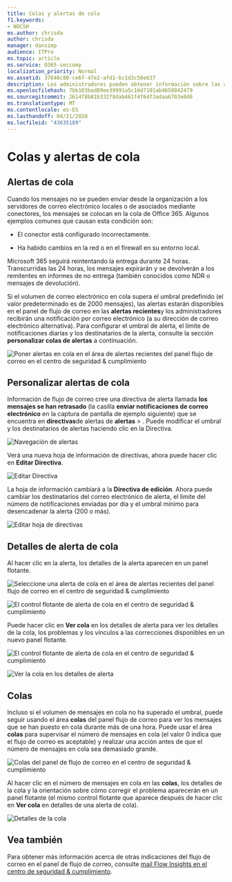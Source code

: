```yaml
---
title: Colas y alertas de cola
f1.keywords:
- NOCSH
ms.author: chrisda
author: chrisda
manager: dansimp
audience: ITPro
ms.topic: article
ms.service: O365-seccomp
localization_priority: Normal
ms.assetid: 37640c80-ce6f-47e2-afd1-bc1d3c50e637
description: Los administradores pueden obtener información sobre las alertas de cola y las colas del panel del flujo de correo en el centro de seguridad & cumplimiento.
ms.openlocfilehash: 7bb103bad89ee39991a5c16d7101ab4658842479
ms.sourcegitcommit: 2614f8b81b332f8dab461f4f64f3adaa6703e0d6
ms.translationtype: MT
ms.contentlocale: es-ES
ms.lasthandoff: 04/21/2020
ms.locfileid: "43635189"
---
```

# <a name="queue-alerts-and-queues"></a>Colas y alertas de cola

## <a name="queue-alerts"></a>Alertas de cola

Cuando los mensajes no se pueden enviar desde la organización a los servidores de correo electrónico locales o de asociados mediante conectores, los mensajes se colocan en la cola de Office 365. Algunos ejemplos comunes que causan esta condición son:

- El conector está configurado incorrectamente.

- Ha habido cambios en la red o en el firewall en su entorno local.

Microsoft 365 seguirá reintentando la entrega durante 24 horas. Transcurridas las 24 horas, los mensajes expirarán y se devolverán a los remitentes en informes de no entrega (también conocidos como NDR o mensajes de devolución).

Si el volumen de correo electrónico en cola supera el umbral predefinido (el valor predeterminado es de 2000 mensajes), las alertas estarán disponibles en el panel de flujo de correo en las **alertas recientes**y los administradores recibirán una notificación por correo electrónico (a su dirección de correo electrónico alternativa). Para configurar el umbral de alerta, el límite de notificaciones diarias y los destinatarios de la alerta, consulte la sección **personalizar colas de alertas** a continuación.

![Poner alertas en cola en el área de alertas recientes del panel flujo de correo en el centro de seguridad & cumplimiento](../../media/5fc4a51c-6118-4270-960b-c6b176ef94ae.png)

## <a name="customize-queue-alerts"></a>Personalizar alertas de cola

Información de flujo de correo cree una directiva de alerta llamada **los mensajes se han retrasado** (la casilla **enviar notificaciones de correo electrónico** en la captura de pantalla de ejemplo siguiente) que se encuentra en **directivas**de alertas de **alertas** \> . Puede modificar el umbral y los destinatarios de alertas haciendo clic en la Directiva.

![Navegación de alertas](../../media/efb95976-9e0b-484e-a2fd-093c5bc7a40f.png)

Verá una nueva hoja de información de directivas, ahora puede hacer clic en **Editar Directiva**.

![Editar Directiva](../../media/ed2aceae-3ee2-4849-a17e-87915987a7dd.png)

La hoja de información cambiará a la **Directiva de edición**. Ahora puede cambiar los destinatarios del correo electrónico de alerta, el límite del número de notificaciones enviadas por día y el umbral mínimo para desencadenar la alerta (200 o más).

![Editar hoja de directivas](../../media/c657cc74-7867-474c-b2c9-dc478449f990.png)

## <a name="queue-alert-details"></a>Detalles de alerta de cola

Al hacer clic en la alerta, los detalles de la alerta aparecen en un panel flotante.

![Seleccione una alerta de cola en el área de alertas recientes del panel flujo de correo en el centro de seguridad & cumplimiento](../../media/1f6b0e96-5b2c-41ef-9684-9d813b3fabe6.png)

![El control flotante de alerta de cola en el centro de seguridad & cumplimiento](../../media/105c8fff-912f-4763-8806-2740ebdecd4b.png)

Puede hacer clic en **Ver cola** en los detalles de alerta para ver los detalles de la cola, los problemas y los vínculos a las correcciones disponibles en un nuevo panel flotante.

![El control flotante de alerta de cola en el centro de seguridad & cumplimiento](../../media/8ff60955-55ef-4f32-a966-85e02cb608d1.png)

![Ver la cola en los detalles de alerta](../../media/4eb088fe-5dd9-4bf4-b959-c1bb2545c515.png)

## <a name="queues"></a>Colas

Incluso si el volumen de mensajes en cola no ha superado el umbral, puede seguir usando el área **colas** del panel flujo de correo para ver los mensajes que se han puesto en cola durante más de una hora. Puede usar el área **colas** para supervisar el número de mensajes en cola (el valor 0 indica que el flujo de correo es aceptable) y realizar una acción antes de que el número de mensajes en cola sea demasiado grande.

![Colas del panel de flujo de correo en el centro de seguridad & cumplimiento](../../media/0ef6e2ef-dd22-4363-9d4a-b20a00babc9f.png)

Al hacer clic en el número de mensajes en cola en las **colas**, los detalles de la cola y la orientación sobre cómo corregir el problema aparecerán en un panel flotante (el mismo control flotante que aparece después de hacer clic en **Ver cola** en detalles de una alerta de cola).

![Detalles de la cola](../../media/4eb088fe-5dd9-4bf4-b959-c1bb2545c515.png)

## <a name="see-also"></a>Vea también

Para obtener más información acerca de otras indicaciones del flujo de correo en el panel de flujo de correo, consulte [mail Flow Insights en el centro de seguridad & cumplimiento](mail-flow-insights-v2.md).
